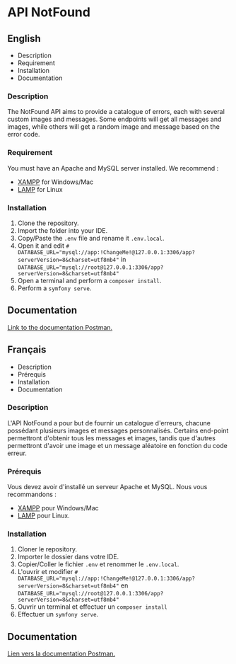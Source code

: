 
# API NotFound

## English

* Description
* Requirement
* Installation
* Documentation

### Description
The NotFound API aims to provide a catalogue of errors, each with several custom images and messages.
Some endpoints will get all messages and images, while others will get a random image and message based on the error code.
### Requirement
You must have an Apache and MySQL server installed. 
We recommend :
 - [XAMPP](https://www.apachefriends.org/index.html) for Windows/Mac
 - [LAMP](https://ubuntu.com/server/docs/lamp-applications) for Linux

### Installation
1. Clone the repository.
2. Import the folder into your IDE.
3. Copy/Paste the `.env` file and rename it `.env.local`.
4. Open it and edit
`# DATABASE_URL="mysql://app:!ChangeMe!@127.0.0.1:3306/app?serverVersion=8&charset=utf8mb4"` in `DATABASE_URL="mysql://root@127.0.0.1:3306/app?serverVersion=8&charset=utf8mb4"`
5. Open a terminal and perform a `composer install`.
6. Perform a `symfony serve`.

## Documentation
[Link to the documentation Postman.](https://red-equinox-774543.postman.co/workspace/ApiNotFound~addd4ffd-9fbf-428c-b41d-75953cd71bcb/collection/17156242-2111e6f6-72d4-4213-b097-9edfa6eff5b7?action=share&creator=23666110)

## Français

* Description
* Prérequis
* Installation
* Documentation

### Description

L'API NotFound a pour but de fournir un catalogue d'erreurs, chacune possédant plusieurs images et messages personnalisés.
Certains end-point permettront d'obtenir tous les messages et images, tandis que d'autres permettront d'avoir une image et un message aléatoire en fonction du code erreur.

### Prérequis
Vous devez avoir d'installé un serveur Apache et MySQL. 
Nous vous recommandons :
 - [XAMPP](https://www.apachefriends.org/fr/index.html) pour Windows/Mac 
 - [LAMP](https://doc.ubuntu-fr.org/lamp) pour Linux.

### Installation
1. Cloner le repository.
2. Importer le dossier dans votre IDE.
3. Copier/Coller le fichier `.env` et renommer le `.env.local`.
4. L'ouvrir et modifier 
`# DATABASE_URL="mysql://app:!ChangeMe!@127.0.0.1:3306/app?serverVersion=8&charset=utf8mb4"` en `DATABASE_URL="mysql://root@127.0.0.1:3306/app?serverVersion=8&charset=utf8mb4"`
5. Ouvrir un terminal et effectuer un `composer install`
6. Effectuer un `symfony serve`.

## Documentation
[Lien vers la documentation Postman.](https://red-equinox-774543.postman.co/workspace/ApiNotFound~addd4ffd-9fbf-428c-b41d-75953cd71bcb/collection/17156242-2111e6f6-72d4-4213-b097-9edfa6eff5b7?action=share&creator=23666110)
